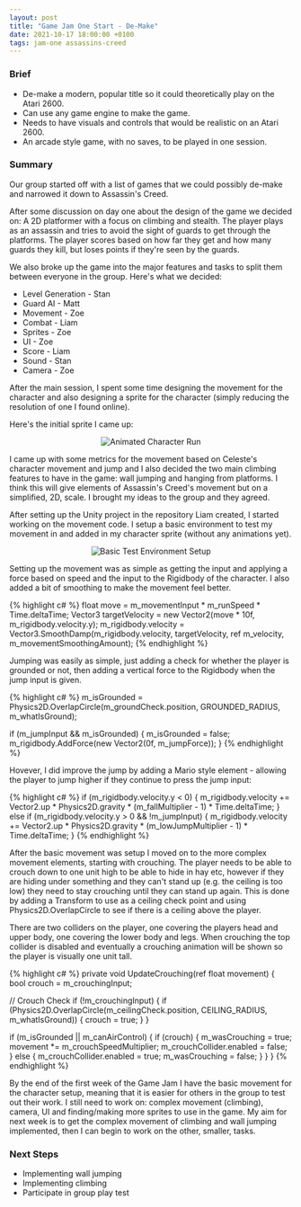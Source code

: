 ```yaml
---
layout: post
title: "Game Jam One Start - De-Make"
date: 2021-10-17 18:00:00 +0100
tags: jam-one assassins-creed 
---
```

### Brief
- De-make a modern, popular title so it could theoretically play on the Atari 2600.
- Can use any game engine to make the game.
- Needs to have visuals and controls that would be realistic on an Atari 2600.
- An arcade style game, with no saves, to be played in one session.

### Summary
Our group started off with a list of games that we could possibly de-make and narrowed it down to Assassin's Creed.

After some discussion on day one about the design of the game we decided on: A 2D platformer with a focus on climbing and stealth. 
The player plays as an assassin and tries to avoid the sight of guards to get through the platforms.
The player scores based on how far they get and how many guards they kill, but loses points if they're seen by the guards.

We also broke up the game into the major features and tasks to split them between everyone in the group. Here's what we decided:

- Level Generation - Stan
- Guard AI - Matt
- Movement - Zoe
- Combat - Liam
- Sprites - Zoe
- UI - Zoe
- Score - Liam
- Sound - Stan
- Camera - Zoe

After the main session, I spent some time designing the movement for the character and also designing a sprite for the character (simply reducing the resolution of one I found online).

Here's the initial sprite I came up: 

<p align="center">
  <img src="{{site.baseurl}}/assets/jam-one/character-run.gif" alt="Animated Character Run"/>
</p>

I came up with some metrics for the movement based on Celeste's character movement and jump and I also decided the two main climbing features to have in the game: wall jumping and hanging from platforms. I think this will give elements of Assassin's Creed's movement but on a simplified, 2D, scale. I brought my ideas to the group and they agreed. 

After setting up the Unity project in the repository Liam created, I started working on the movement code. I setup a basic environment to test my movement in and added in my character sprite (without any animations yet).

<p align="center">
  <img src="{{site.baseurl}}/assets/jam-one/test-movement-setup.png" alt="Basic Test Environment Setup"/>
</p>

Setting up the movement was as simple as getting the input and applying a force based on speed and the input to the Rigidbody of the character. I also added a bit of smoothing to make the movement feel better.

{% highlight c# %}
  float move = m_movementInput * m_runSpeed * Time.deltaTime;
  Vector3 targetVelocity = new Vector2(move * 10f, m_rigidbody.velocity.y);
  m_rigidbody.velocity = Vector3.SmoothDamp(m_rigidbody.velocity, targetVelocity, ref m_velocity, m_movementSmoothingAmount);
{% endhighlight %}

Jumping was easily as simple, just adding a check for whether the player is grounded or not, then adding a vertical force to the Rigidbody when the jump input is given.

{% highlight c# %}
  m_isGrounded = Physics2D.OverlapCircle(m_groundCheck.position, GROUNDED_RADIUS, m_whatIsGround);

  if (m_jumpInput && m_isGrounded)
  {
    m_isGrounded = false;
    m_rigidbody.AddForce(new Vector2(0f, m_jumpForce));
  }
{% endhighlight %}

Hovever, I did improve the jump by adding a Mario style element - allowing the player to jump higher if they continue to press the jump input:

{% highlight c# %}
  if (m_rigidbody.velocity.y < 0)
  {
    m_rigidbody.velocity += Vector2.up * Physics2D.gravity * (m_fallMultiplier - 1) * Time.deltaTime;
  }
	else if (m_rigidbody.velocity.y > 0 && !m_jumpInput)
  {
    m_rigidbody.velocity += Vector2.up * Physics2D.gravity * (m_lowJumpMultiplier - 1) * Time.deltaTime;
  }
{% endhighlight %}

After the basic movement was setup I moved on to the more complex movement elements, starting with crouching. The player needs to be able to crouch down to one unit high to be able to hide in hay etc, however if they are hiding under something and they can't stand up (e.g. the ceiling is too low) they need to stay crouching until they can stand up again. This is done by adding a Transform to use as a ceiling check point and using Physics2D.OverlapCircle to see if there is a ceiling above the player.

There are two colliders on the player, one covering the players head and upper body, one covering the lower body and legs. When crouching the top collider is disabled and eventually a crouching animation will be shown so the player is visually one unit tall.

{% highlight c# %}
private void UpdateCrouching(ref float movement)
{
  bool crouch = m_crouchingInput;

  // Crouch Check
  if (!m_crouchingInput)
  {
    if (Physics2D.OverlapCircle(m_ceilingCheck.position, CEILING_RADIUS, m_whatIsGround))
    {
      crouch = true;
    }
  }

  if (m_isGrounded || m_canAirControl)
  {
    if (crouch)
    {
      m_wasCrouching = true;
      movement *= m_crouchSpeedMultiplier;
      m_crouchCollider.enabled = false;
    }
    else
    {
      m_crouchCollider.enabled = true;
      m_wasCrouching = false;
    }
  }
}
{% endhighlight %}

By the end of the first week of the Game Jam I have the basic movement for the character setup, meaning that it is easier for others in the group to test out their work. I still need to work on: complex movement (climbing), camera, UI and finding/making more sprites to use in the game. My aim for next week is to get the complex movement of climbing and wall jumping implemented, then I can begin to work on the other, smaller, tasks. 

### Next Steps
- Implementing wall jumping
- Implementing climbing
- Participate in group play test